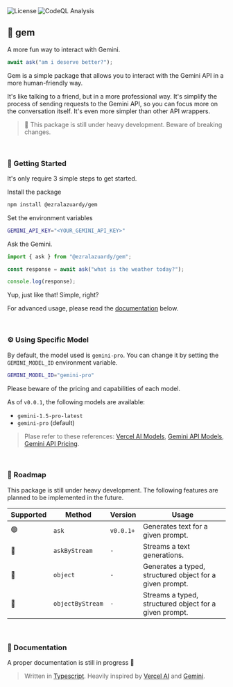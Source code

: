 <div>
  <img alt="License" src="https://img.shields.io/github/license/ezralazuardy/gem" />
  <img alt="CodeQL Analysis" src="https://github.com/ezralazuardy/gem/actions/workflows/github-code-scanning/codeql/badge.svg" />
</div>

## 💎 gem

A more fun way to interact with Gemini.

```typescript
await ask("am i deserve better?");
```

Gem is a simple package that allows you to interact with the Gemini API in a more human-friendly way.

It's like talking to a friend, but in a more professional way. It's simplify the process of sending requests to the Gemini API, so you can focus more on the conversation itself. It's even more simpler than other API wrappers.

> 🚧 This package is still under heavy development. Beware of breaking changes.

<br/>

### 🚀 Getting Started

It's only require 3 simple steps to get started.

Install the package

```bash
npm install @ezralazuardy/gem
```

Set the environment variables

```bash
GEMINI_API_KEY="<YOUR_GEMINI_API_KEY>"
```

Ask the Gemini.

```typescript
import { ask } from "@ezralazuardy/gem";

const response = await ask("what is the weather today?");

console.log(response);
```

Yup, just like that! Simple, right?

For advanced usage, please read the [documentation](#-documentation) below.

<br/>

### ⚙️ Using Specific Model

By default, the model used is `gemini-pro`. You can change it by setting the `GEMINI_MODEL_ID` environment variable.

```bash
GEMINI_MODEL_ID="gemini-pro"
```

Please beware of the pricing and capabilities of each model.

As of `v0.0.1`, the following models are available:

- `gemini-1.5-pro-latest`
- `gemini-pro` (default)

> Plase refer to these references:
> [Vercel AI Models](https://sdk.vercel.ai/providers/ai-sdk-providers/google-generative-ai#model-capabilities), [Gemini API Models](https://ai.google.dev/gemini-api/docs/models/gemini), [Gemini API Pricing](https://ai.google.dev/gemini-api/pricing).

<br/>

### 🚥 Roadmap

This package is still under heavy development. The following features are planned to be implemented in the future.

| Supported | Method           | Version   | Usage                                                    |
| --------- | ---------------- | --------- | -------------------------------------------------------- |
| 🟢        | `ask`            | `v0.0.1+` | Generates text for a given prompt.                       |
| 🔴        | `askByStream`    | `-`       | Streams a text generations.                              |
| 🔴        | `object`         | `-`       | Generates a typed, structured object for a given prompt. |
| 🔴        | `objectByStream` | `-`       | Streams a typed, structured object for a given prompt.   |

<br/>

### 📖 Documentation

A proper documentation is still in progress 🥲

> Written in [Typescript](https://www.typescriptlang.org). Heavily inspired by [Vercel AI](https://sdk.vercel.ai) and [Gemini](https://gemini.google.com).
